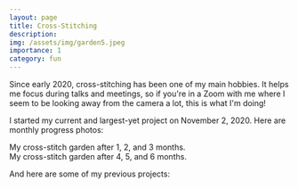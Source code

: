 ```yaml
---
layout: page
title: Cross-Stitching
description:
img: /assets/img/garden5.jpeg
importance: 1
category: fun
---
```


Since early 2020, cross-stitching has been one of my main hobbies. It helps me focus during talks and meetings, so if you're in a Zoom with me where I seem to be looking away from the camera a lot, this is what I'm doing!

I started my current and largest-yet project on November 2, 2020. Here are monthly progress photos:

<div class="row">
    <div class="col-sm mt-3 mt-md-0">
        <img class="img-fluid rounded z-depth-1" src="{{ '/assets/img/garden1.jpeg' | relative_url }}" alt=""/>
    </div>
    <div class="col-sm mt-3 mt-md-0">
        <img class="img-fluid rounded z-depth-1" src="{{ '/assets/img/garden2.jpeg' | relative_url }}" alt=""/>
    </div>
    <div class="col-sm mt-3 mt-md-0">
        <img class="img-fluid rounded z-depth-1" src="{{ '/assets/img/garden3.jpeg' | relative_url }}" alt=""/>
    </div>
</div>
<div class="caption">
    My cross-stitch garden after 1, 2, and 3 months.
</div>
<div class="row">
    <div class="col-sm mt-3 mt-md-0">
        <img class="img-fluid rounded z-depth-1" src="{{ '/assets/img/garden4.jpeg' | relative_url }}" alt=""/>
    </div>
    <div class="col-sm mt-3 mt-md-0">
        <img class="img-fluid rounded z-depth-1" src="{{ '/assets/img/garden5.jpeg' | relative_url }}" alt=""/>
    </div>
    <div class="col-sm mt-3 mt-md-0">
        <img class="img-fluid rounded z-depth-1" src="{{ '/assets/img/garden6.jpeg' | relative_url }}" alt=""/>
    </div>
</div>
<div class="caption">
    My cross-stitch garden after 4, 5, and 6 months.
</div>

And here are some of my previous projects:

<div class="row">
    <div class="col-sm mt-3 mt-md-0">
        <img class="img-fluid rounded z-depth-1" src="{{ '/assets/img/deer_finished.jpeg' | relative_url }}" alt=""/>
    </div>
    <div class="col-sm mt-3 mt-md-0">
        <img class="img-fluid rounded z-depth-1" src="{{ '/assets/img/fox_finished.jpg' | relative_url }}" alt=""/>
    </div>
</div>